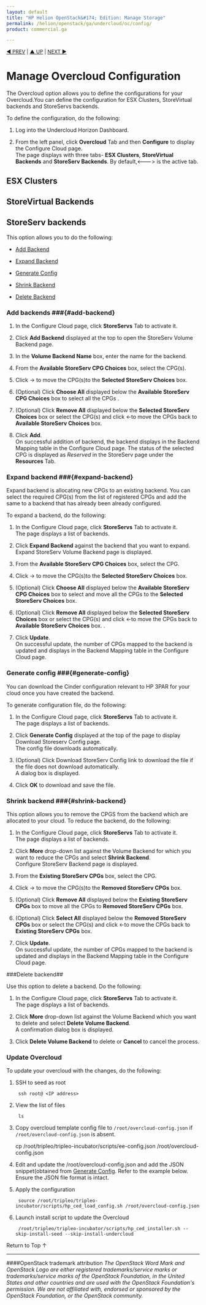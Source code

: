 ```yaml
---
layout: default
title: "HP Helion OpenStack&#174; Edition: Manage Storage"
permalink: /helion/openstack/ga/undercloud/oc/config/
product: commercial.ga

---
```

<!--UNDER REVISION-->


<script>

function PageRefresh {
onLoad="window.refresh"
}

PageRefresh();

</script>

<p style="font-size: small;"> <a href="/helion/openstack/install-beta/kvm/">&#9664; PREV</a> | <a href="/helion/openstack/install-beta-overview/">&#9650; UP</a> | <a href="/helion/openstack/install-beta/esx/">NEXT &#9654;</a> </p>


# Manage Overcloud Configuration

The Overcloud option  allows you to define the configurations for your Overcloud.You can define the configuration for ESX Clusters, StoreVirtual 
backends and StoreServs backends.

To define the configuration, do the following:

1. Log into the Undercloud Horizon Dashboard.

2. From the left panel, click **Overcloud** Tab and then **Configure** to display the Configure Cloud page.<br>The page displays with three tabs- **ESX Clusters**, **StoreVirtual Backends** and **StoreServ Backends**. By default,<---> is the active tab.



## ESX Clusters ##

## StoreVirtual Backends



## StoreServ backends ##

This option allows you to do the following:

* [Add Backend](#add-backend)

* [Expand Backend](#expand-backend)

* [Generate Config](#generate-config)

* [Shrink Backend](#shrink-backend) 

* [Delete Backend](#delete-backend)

### Add backends ###{#add-backend}

1. In the Configure Cloud page, click **StoreServs** Tab to activate it.

2. Click **Add Backend** displayed at the top to open the StoreServ Volume Backend page.

3. In the **Volume Backend Name** box, enter the name for the backend.

4. From the **Available StoreServ CPG Choices** box, select the CPG(s).

5. Click &rarr; to move the CPG(s)to the **Selected StoreServ Choices** box. 

5.  (Optional) Click **Choose All** displayed below the **Available StoreServ CPG Choices** box to select all the CPGs . 

7. (Optional) Click **Remove All** displayed below the **Selected StoreServ Choices** box or select the CPG(s) and click &larr;to move the CPGs back to **Available StoreServ Choices** box. 

8. Click **Add**.<br>On successful addition of backend, the backend displays in the Backend Mapping table in the Configure Cloud page. The status of the selected CPG is displayed as *Reserved* in the StoreServ page under the **Resources** Tab.</br>

### Expand backend ###{#expand-backend}

Expand backend is allocating new CPGs to an existing backend. You can select the required CPG(s) from the list of registered CPGs and add the same to a backend that has already been already configured.

To expand a backend, do the following:

1. In the Configure Cloud page, click **StoreServs** Tab to activate it.<br> The page displays a list of backends.</br>

2. Click **Expand Backend** against the backend that you want to expand.<br> Expand StoreServ Volume Backend page is displayed.</br>

3. From the **Available StoreServ CPG Choices** box, select the CPG.

4.  Click &rarr; to move the CPG(s)to the **Selected StoreServ Choices** box.

5.  (Optional) Click **Choose All** displayed below the **Available StoreServ CPG Choices** box to select and move all the CPGs to the **Selected StoreServ Choices** box. 

7. (Optional) Click **Remove All** displayed below the **Selected StoreServ Choices** box or select the CPG(s) and click &larr;to move the CPGs back to **Available StoreServ Choices** box. . 

8. Click **Update**.<br>On successful update, the number of CPGs mapped to the backend is updated and displays in the Backend Mapping table in the Configure Cloud page.</br>


### Generate config ###{#generate-config}
You can download the Cinder configuration relevant to HP 3PAR for your cloud once  you have created the backend.

To generate configuration file, do the following:

1. In the Configure Cloud page, click **StoreServs** Tab to activate it.<br> The page displays a list of backends.</br>

2. Click **Generate Config** displayed at the top of the page to display Download Storeserv Config page.<br> The config file downloads automatically. 

3. (Optional) Click Download StoreServ Config link to download the file if the file does not download automatically.<br> A dialog box is displayed.</br>

4. Click **OK** to download and save the file.

### Shrink backend ###{#shrink-backend}

This option allows you to remove the CPGS from the backend which are allocated to your cloud. To reduce the backend, do the following:

1. In the Configure Cloud page, click **StoreServs** Tab to activate it.<br> The page displays a list of backends.</br>

2. Click **More** drop-down list against the Volume Backend for which you want to reduce the CPGs and select **Shrink Backend**.<br> Configure StoreServ Backend page is displayed.

3.  From the **Existing StoreServ CPGs** box, select the CPG.

4.  Click &rarr; to move the CPG(s)to the **Removed StoreServ CPGs** box.

4. (Optional) Click **Remove All** displayed below the **Existing StoreServ CPGs** box to move all the CPGs to **Removed StoreServ CPGs** box.


5. (Optional) Click **Select All** displayed below the **Removed StoreServ CPGs** box or select the CPG(s) and click &larr;to move the CPGs back to **Existing StoreServ CPGs** box.

6. Click **Update**.<br>On successful update, the number of CPGs mapped to the backend is updated and displays in the Backend Mapping table in the Configure Cloud page.</br>

###Delete backend##

Use this option to delete a backend. Do the following:

1. In the Configure Cloud page, click **StoreServs** Tab to activate it.<br> The page displays a list of backends.</br>

2. Click **More** drop-down list against the Volume Backend which you want to delete and select **Delete Volume Backend**.<br> A confirmation dialog box is displayed.

3. Click **Delete Volume Backend** to delete or **Cancel** to cancel the process. 


### Update Overcloud ###

To update your overcloud with the changes, do the following:

1. SSH to seed as root

		ssh root@ <IP address> 

2. View the list of files

		ls

3. Copy overcloud template config file to `/root/overcloud-config.json` if `/root/overcloud-config.json` is absent.
  
	cp /root/tripleo/tripleo-incubator/scripts/ee-config.json /root/overcloud-config.json

4. Edit and update the /root/overcloud-config.json and add the JSON snippet(obtained from [Generate Config](#generate-config). Refer to the example below. Ensure the JSON file format is intact.

5. Apply the configuration

        source /root/tripleo/tripleo-incubator/scripts/hp_ced_load_config.sh /root/overcloud-config.json

6. Launch install script to update the Overcloud

	    /root/tripleo/tripleo-incubator/scripts/hp_ced_installer.sh --skip-install-seed --skip-install-undercloud

<a href="#top" style="padding:14px 0px 14px 0px; text-decoration: none;"> Return to Top &#8593; </a>

----
####OpenStack trademark attribution
*The OpenStack Word Mark and OpenStack Logo are either registered trademarks/service marks or trademarks/service marks of the OpenStack Foundation, in the United States and other countries and are used with the OpenStack Foundation's permission. We are not affiliated with, endorsed or sponsored by the OpenStack Foundation, or the OpenStack community.*
